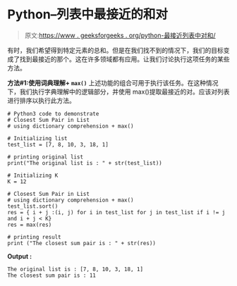 # Python–列表中最接近的和对

> 原文:[https://www . geeksforgeeks . org/python-最接近列表中对和/](https://www.geeksforgeeks.org/python-closest-sum-pair-in-list/)

有时，我们希望得到特定元素的总和。但是在我们找不到的情况下，我们的目标变成了找到最接近的那个。这在许多领域都有应用。让我们讨论执行这项任务的某些方法。

**方法#1:使用词典理解+ `max()`**
上述功能的组合可用于执行该任务。在这种情况下，我们执行字典理解中的逻辑部分，并使用 max()提取最接近的对。应该对列表进行排序以执行此方法。

```
# Python3 code to demonstrate 
# Closest Sum Pair in List
# using dictionary comprehension + max()

# Initializing list
test_list = [7, 8, 10, 3, 18, 1]

# printing original list
print("The original list is : " + str(test_list))

# Initializing K 
K = 12

# Closest Sum Pair in List
# using dictionary comprehension + max()
test_list.sort()
res = { i + j :(i, j) for i in test_list for j in test_list if i != j and i + j < K}
res = max(res)

# printing result 
print ("The closest sum pair is : " + str(res))
```

**Output :**

```
The original list is : [7, 8, 10, 3, 18, 1]
The closest sum pair is : 11

```